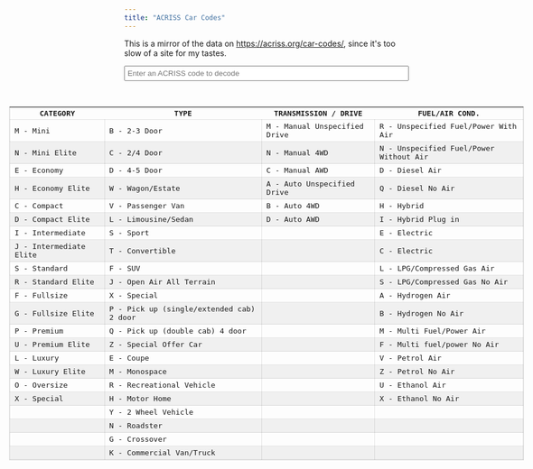 ```yaml
---
title: "ACRISS Car Codes"
---
```


<style>
table, tr, td {
    border: 1px solid light-dark(rgba(0, 0, 0, 0.1), rgba(255, 255, 255, 0.5));
    border-collapse: collapse;
}

td {
    padding: 0.25rem 0.5rem;

    &.highlight {
        background: yellow;
        color: rgba(0, 0, 0, 0.95);
    }
}

table {
    width: 1200px;
    max-width: 95vw;
    transform: translateX(-50%);
    position: relative;
    left: 50%;
    font-family: monospace;
}

tr:nth-child(2n) {
    background: light-dark(rgba(0, 0, 0, 0.05), rgba(255, 255, 255, 0.15));
}

input {
    padding: 0.25rem;
    width: 100%;
    margin-bottom: 2rem;
}

</style>

This is a mirror of the data on https://acriss.org/car-codes/, since it's too slow of a site for my tastes.

<input type="text" id="decode" placeholder="Enter an ACRISS code to decode" maxlength="4"/>

<table>
    <thead>
        <tr>
            <th>CATEGORY</th>
            <th>TYPE</th>
            <th>TRANSMISSION / DRIVE</th>
            <th>FUEL/AIR COND.</th>
        </tr>
    </thead>
    <tbody>
        <tr>
            <td id="CATEGORY_M">M - Mini</td>
            <td id="TYPE_B">B - 2-3 Door</td>
            <td id="TRANSMISSION_M">M - Manual Unspecified Drive</td>
            <td id="FUEL_R">R - Unspecified Fuel/Power With Air</td>
        </tr>
        <tr>
            <td id="CATEGORY_N">N - Mini Elite</td>
            <td id="TYPE_C">C - 2/4 Door</td>
            <td id="TRANSMISSION_N">N - Manual 4WD</td>
            <td id="FUEL_N">N - Unspecified Fuel/Power Without Air</td>
        </tr>
        <tr>
            <td id="CATEGORY_E">E - Economy</td>
            <td id="TYPE_D">D - 4-5 Door</td>
            <td id="TRANSMISSION_C">C - Manual AWD</td>
            <td id="FUEL_D">D - Diesel Air</td>
        </tr>
        <tr>
            <td id="CATEGORY_H">H - Economy Elite</td>
            <td id="TYPE_W">W - Wagon/Estate</td>
            <td id="TRANSMISSION_A">A - Auto Unspecified Drive</td>
            <td id="FUEL_Q">Q - Diesel No Air</td>
        </tr>
        <tr>
            <td id="CATEGORY_C">C - Compact</td>
            <td id="TYPE_V">V - Passenger Van</td>
            <td id="TRANSMISSION_B">B - Auto 4WD</td>
            <td id="FUEL_H">H - Hybrid</td>
        </tr>
        <tr>
            <td id="CATEGORY_D">D - Compact Elite</td>
            <td id="TYPE_L">L - Limousine/Sedan</td>
            <td id="TRANSMISSION_D">D - Auto AWD</td>
            <td id="FUEL_I">I - Hybrid Plug in</td>
        </tr>
        <tr>
            <td id="CATEGORY_I">I - Intermediate</td>
            <td id="TYPE_S">S - Sport</td>
            <td></td>
            <td id="FUEL_E">E - Electric</td>
        </tr>
        <tr>
            <td id="CATEGORY_J">J - Intermediate Elite</td>
            <td id="TYPE_T">T - Convertible</td>
            <td></td>
            <td id="FUEL_C">C - Electric</td>
        </tr>
        <tr>
            <td id="CATEGORY_S">S - Standard</td>
            <td id="TYPE_F">F - SUV</td>
            <td></td>
            <td id="FUEL_L">L - LPG/Compressed Gas Air</td>
        </tr>
        <tr>
            <td id="CATEGORY_R">R - Standard Elite</td>
            <td id="TYPE_J">J - Open Air All Terrain</td>
            <td></td>
            <td id="FUEL_S">S - LPG/Compressed Gas No Air</td>
        </tr>
        <tr>
            <td id="CATEGORY_F">F - Fullsize</td>
            <td id="TYPE_X">X - Special</td>
            <td></td>
            <td id="FUEL_A">A - Hydrogen Air</td>
        </tr>
        <tr>
            <td id="CATEGORY_G">G - Fullsize Elite</td>
            <td id="TYPE_P">P - Pick up (single/extended cab) 2 door</td>
            <td></td>
            <td id="FUEL_B">B - Hydrogen No Air</td>
        </tr>
        <tr>
            <td id="CATEGORY_P">P - Premium</td>
            <td id="TYPE_Q">Q - Pick up (double cab) 4 door</td>
            <td></td>
            <td id="FUEL_M">M - Multi Fuel/Power Air</td>
        </tr>
        <tr>
            <td id="CATEGORY_U">U - Premium Elite</td>
            <td id="TYPE_Z">Z - Special Offer Car</td>
            <td></td>
            <td id="FUEL_F">F - Multi fuel/power No Air</td>
        </tr>
        <tr>
            <td id="CATEGORY_L">L - Luxury</td>
            <td id="TYPE_E">E - Coupe</td>
            <td></td>
            <td id="FUEL_V">V - Petrol Air</td>
        </tr>
        <tr>
            <td id="CATEGORY_W">W - Luxury Elite</td>
            <td id="TYPE_M">M - Monospace</td>
            <td></td>
            <td id="FUEL_Z">Z - Petrol No Air</td>
        </tr>
        <tr>
            <td id="CATEGORY_O">O - Oversize</td>
            <td id="TYPE_R">R - Recreational Vehicle</td>
            <td></td>
            <td id="FUEL_U">U - Ethanol Air</td>
        </tr>
        <tr>
            <td id="CATEGORY_X">X - Special</td>
            <td id="TYPE_H">H - Motor Home</td>
            <td></td>
            <td id="FUEL_X">X - Ethanol No Air</td>
        </tr>
        <tr>
            <td></td>
            <td id="TYPE_Y">Y - 2 Wheel Vehicle</td>
            <td></td>
            <td></td>
        </tr>
        <tr>
            <td></td>
            <td id="TYPE_N">N - Roadster</td>
            <td></td>
            <td></td>
        </tr>
        <tr>
            <td></td>
            <td id="TYPE_G">G - Crossover</td>
            <td></td>
            <td></td>
        </tr>
        <tr>
            <td></td>
            <td id="TYPE_K">K - Commercial Van/Truck</td>
            <td></td>
            <td></td>
        </tr>
    </tbody>
</table>


<script>
document.querySelector("input#decode").onkeyup = function(e) {
    const code = e.target.value
    document.querySelectorAll("td").forEach(elem => elem.classList.remove("highlight"));
    if (code.length > 0) {
        const category = code[0].toUpperCase();
        document.querySelector(`td#CATEGORY_${category}`).classList.add("highlight");
    }
    if (code.length > 1) {
        const type = code[1].toUpperCase();
        document.querySelector(`td#TYPE_${type}`).classList.add("highlight");
    }
    if (code.length > 2) {
        const transmission = code[2].toUpperCase();
        document.querySelector(`td#TRANSMISSION_${transmission}`).classList.add("highlight");
    }
    if (code.length > 3) {
        const fuel = code[3].toUpperCase();
        document.querySelector(`td#FUEL_${fuel}`).classList.add("highlight");
    }

}
</script>

